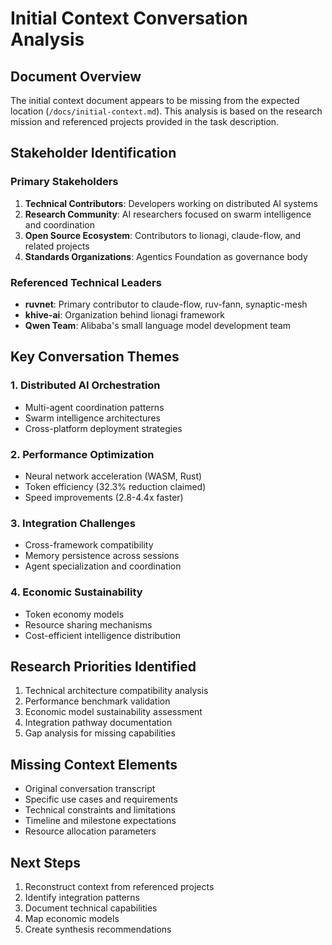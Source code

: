 # Initial Context Conversation Analysis

## Document Overview
The initial context document appears to be missing from the expected location (`/docs/initial-context.md`). This analysis is based on the research mission and referenced projects provided in the task description.

## Stakeholder Identification

### Primary Stakeholders
1. **Technical Contributors**: Developers working on distributed AI systems
2. **Research Community**: AI researchers focused on swarm intelligence and coordination
3. **Open Source Ecosystem**: Contributors to lionagi, claude-flow, and related projects
4. **Standards Organizations**: Agentics Foundation as governance body

### Referenced Technical Leaders
- **ruvnet**: Primary contributor to claude-flow, ruv-fann, synaptic-mesh
- **khive-ai**: Organization behind lionagi framework
- **Qwen Team**: Alibaba's small language model development team

## Key Conversation Themes

### 1. Distributed AI Orchestration
- Multi-agent coordination patterns
- Swarm intelligence architectures
- Cross-platform deployment strategies

### 2. Performance Optimization
- Neural network acceleration (WASM, Rust)
- Token efficiency (32.3% reduction claimed)
- Speed improvements (2.8-4.4x faster)

### 3. Integration Challenges
- Cross-framework compatibility
- Memory persistence across sessions
- Agent specialization and coordination

### 4. Economic Sustainability
- Token economy models
- Resource sharing mechanisms
- Cost-efficient intelligence distribution

## Research Priorities Identified
1. Technical architecture compatibility analysis
2. Performance benchmark validation
3. Economic model sustainability assessment
4. Integration pathway documentation
5. Gap analysis for missing capabilities

## Missing Context Elements
- Original conversation transcript
- Specific use cases and requirements
- Technical constraints and limitations
- Timeline and milestone expectations
- Resource allocation parameters

## Next Steps
1. Reconstruct context from referenced projects
2. Identify integration patterns
3. Document technical capabilities
4. Map economic models
5. Create synthesis recommendations